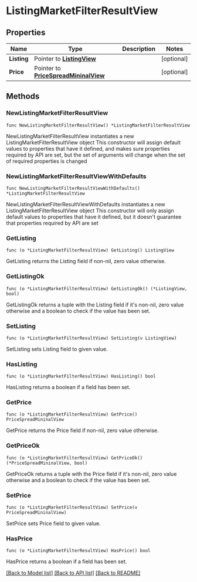 # ListingMarketFilterResultView

## Properties

Name | Type | Description | Notes
------------ | ------------- | ------------- | -------------
**Listing** | Pointer to [**ListingView**](ListingView.md) |  | [optional] 
**Price** | Pointer to [**PriceSpreadMininalView**](PriceSpreadMininalView.md) |  | [optional] 

## Methods

### NewListingMarketFilterResultView

`func NewListingMarketFilterResultView() *ListingMarketFilterResultView`

NewListingMarketFilterResultView instantiates a new ListingMarketFilterResultView object
This constructor will assign default values to properties that have it defined,
and makes sure properties required by API are set, but the set of arguments
will change when the set of required properties is changed

### NewListingMarketFilterResultViewWithDefaults

`func NewListingMarketFilterResultViewWithDefaults() *ListingMarketFilterResultView`

NewListingMarketFilterResultViewWithDefaults instantiates a new ListingMarketFilterResultView object
This constructor will only assign default values to properties that have it defined,
but it doesn't guarantee that properties required by API are set

### GetListing

`func (o *ListingMarketFilterResultView) GetListing() ListingView`

GetListing returns the Listing field if non-nil, zero value otherwise.

### GetListingOk

`func (o *ListingMarketFilterResultView) GetListingOk() (*ListingView, bool)`

GetListingOk returns a tuple with the Listing field if it's non-nil, zero value otherwise
and a boolean to check if the value has been set.

### SetListing

`func (o *ListingMarketFilterResultView) SetListing(v ListingView)`

SetListing sets Listing field to given value.

### HasListing

`func (o *ListingMarketFilterResultView) HasListing() bool`

HasListing returns a boolean if a field has been set.

### GetPrice

`func (o *ListingMarketFilterResultView) GetPrice() PriceSpreadMininalView`

GetPrice returns the Price field if non-nil, zero value otherwise.

### GetPriceOk

`func (o *ListingMarketFilterResultView) GetPriceOk() (*PriceSpreadMininalView, bool)`

GetPriceOk returns a tuple with the Price field if it's non-nil, zero value otherwise
and a boolean to check if the value has been set.

### SetPrice

`func (o *ListingMarketFilterResultView) SetPrice(v PriceSpreadMininalView)`

SetPrice sets Price field to given value.

### HasPrice

`func (o *ListingMarketFilterResultView) HasPrice() bool`

HasPrice returns a boolean if a field has been set.


[[Back to Model list]](../README.md#documentation-for-models) [[Back to API list]](../README.md#documentation-for-api-endpoints) [[Back to README]](../README.md)


